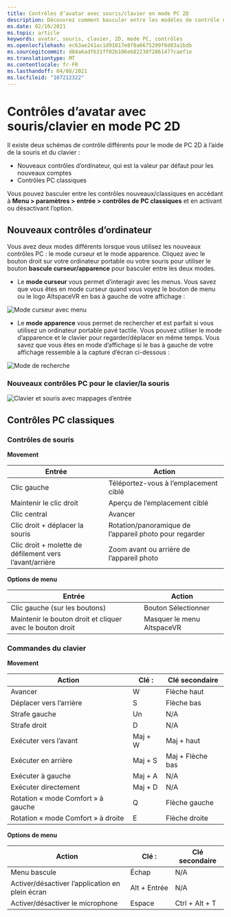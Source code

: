 ```yaml
---
title: Contrôles d’avatar avec souris/clavier en mode PC 2D
description: Découvrez comment basculer entre les modèles de contrôle nouveaux et classiques pour déplacer vos avatars à l’aide de la souris et du clavier en mode PC 2D.
ms.date: 02/10/2021
ms.topic: article
keywords: avatar, souris, clavier, 2D, mode PC, contrôles
ms.openlocfilehash: ec63ae241ac1d91817e8f8a6675299f8d83a1bdb
ms.sourcegitcommit: d84a6adf631ff02b106e682238f2861477caef1e
ms.translationtype: MT
ms.contentlocale: fr-FR
ms.lasthandoff: 04/08/2021
ms.locfileid: "107212322"
---
```

# <a name="avatar-controls-with-mousekeyboard-in-2d-pc-mode"></a>Contrôles d’avatar avec souris/clavier en mode PC 2D

Il existe deux schémas de contrôle différents pour le mode de PC 2D à l’aide de la souris et du clavier :
* Nouveaux contrôles d’ordinateur, qui est la valeur par défaut pour les nouveaux comptes
* Contrôles PC classiques

Vous pouvez basculer entre les contrôles nouveaux/classiques en accédant à **Menu > paramètres > entrée > contrôles de PC classiques** et en activant ou désactivant l’option.

## <a name="new-pc-controls"></a>Nouveaux contrôles d’ordinateur

Vous avez deux modes différents lorsque vous utilisez les nouveaux contrôles PC : le mode curseur et le mode apparence. Cliquez avec le bouton droit sur votre ordinateur portable ou votre souris pour utiliser le bouton **bascule curseur/apparence** pour basculer entre les deux modes.

* Le **mode curseur** vous permet d’interagir avec les menus. Vous savez que vous êtes en mode curseur quand vous voyez le bouton de menu ou le logo AltspaceVR en bas à gauche de votre affichage :

![Mode curseur avec menu](images/avatar-controls-img-01.png)

* Le **mode apparence** vous permet de rechercher et est parfait si vous utilisez un ordinateur portable pavé tactile. Vous pouvez utiliser le mode d’apparence et le clavier pour regarder/déplacer en même temps. Vous savez que vous êtes en mode d’affichage si le bas à gauche de votre affichage ressemble à la capture d’écran ci-dessous :

![Mode de recherche](images/avatar-controls-img-02.png)

### <a name="new-pc-controls-for-keyboard--mouse"></a>Nouveaux contrôles PC pour le clavier/la souris

![Clavier et souris avec mappages d’entrée](images/avatar-controls-img-03.png)

## <a name="classic-pc-controls"></a>Contrôles PC classiques 

### <a name="mouse-controls"></a>Contrôles de souris

**Movement**

| Entrée | Action |
|---|---|
| Clic gauche | Téléportez-vous à l’emplacement ciblé |
| Maintenir le clic droit | Aperçu de l’emplacement ciblé |
| Clic central | Avancer |
| Clic droit + déplacer la souris | Rotation/panoramique de l’appareil photo pour regarder |
| Clic droit + molette de défilement vers l’avant/arrière | Zoom avant ou arrière de l’appareil photo |

**Options de menu**

| Entrée | Action |
|---|---|
| Clic gauche (sur les boutons) | Bouton Sélectionner |
| Maintenir le bouton droit et cliquer avec le bouton droit | Masquer le menu AltspaceVR |

### <a name="keyboard-controls"></a>Commandes du clavier

**Movement**

| Action | Clé : | Clé secondaire |
|---|---|---|
| Avancer | W | Flèche haut |
| Déplacer vers l’arrière | S | Flèche bas |
| Strafe gauche | Un | N/A |
| Strafe droit | D | N/A |
| Exécuter vers l’avant | Maj + W | Maj + haut |
| Exécuter en arrière | Maj + S | Maj + Flèche bas |
| Exécuter à gauche | Maj + A | N/A |
| Exécuter directement | Maj + D | N/A |
| Rotation « mode Comfort » à gauche | Q | Flèche gauche |
| Rotation « mode Comfort » à droite | E | Flèche droite |

**Options de menu**

| Action | Clé : | Clé secondaire |
|---|---|---|
| Menu bascule | Échap | N/A |
| Activer/désactiver l’application en plein écran | Alt + Entrée | N/A |
| Activer/désactiver le microphone | Espace | Ctrl + Alt + T |